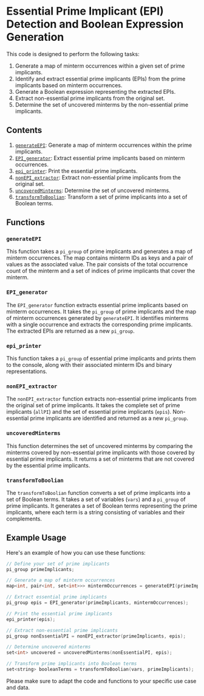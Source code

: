 # Essential Prime Implicant (EPI) Detection and Boolean Expression Generation

This code is designed to perform the following tasks:

1. Generate a map of minterm occurrences within a given set of prime implicants.
2. Identify and extract essential prime implicants (EPIs) from the prime implicants based on minterm occurrences.
3. Generate a Boolean expression representing the extracted EPIs.
4. Extract non-essential prime implicants from the original set.
5. Determine the set of uncovered minterms by the non-essential prime implicants.

## Contents

1. [`generateEPI`](#generateEPI): Generate a map of minterm occurrences within the prime implicants.
2. [`EPI_generator`](#EPI_generator): Extract essential prime implicants based on minterm occurrences.
3. [`epi_printer`](#epi_printer): Print the essential prime implicants.
4. [`nonEPI_extractor`](#nonEPI_extractor): Extract non-essential prime implicants from the original set.
5. [`uncoveredMinterms`](#uncoveredMinterms): Determine the set of uncovered minterms.
6. [`transformToBoolian`](#transformToBoolian): Transform a set of prime implicants into a set of Boolean terms.

## Functions

### `generateEPI`

This function takes a `pi_group` of prime implicants and generates a map of minterm occurrences. The map contains minterm IDs as keys and a pair of values as the associated value. The pair consists of the total occurrence count of the minterm and a set of indices of prime implicants that cover the minterm.

### `EPI_generator`

The `EPI_generator` function extracts essential prime implicants based on minterm occurrences. It takes the `pi_group` of prime implicants and the map of minterm occurrences generated by `generateEPI`. It identifies minterms with a single occurrence and extracts the corresponding prime implicants. The extracted EPIs are returned as a new `pi_group`.

### `epi_printer`

This function takes a `pi_group` of essential prime implicants and prints them to the console, along with their associated minterm IDs and binary representations.

### `nonEPI_extractor`

The `nonEPI_extractor` function extracts non-essential prime implicants from the original set of prime implicants. It takes the complete set of prime implicants (`allPI`) and the set of essential prime implicants (`epis`). Non-essential prime implicants are identified and returned as a new `pi_group`.

### `uncoveredMinterms`

This function determines the set of uncovered minterms by comparing the minterms covered by non-essential prime implicants with those covered by essential prime implicants. It returns a set of minterms that are not covered by the essential prime implicants.

### `transformToBoolian`

The `transformToBoolian` function converts a set of prime implicants into a set of Boolean terms. It takes a set of variables (`vars`) and a `pi_group` of prime implicants. It generates a set of Boolean terms representing the prime implicants, where each term is a string consisting of variables and their complements.

## Example Usage

Here's an example of how you can use these functions:

```cpp
// Define your set of prime implicants
pi_group primeImplicants;

// Generate a map of minterm occurrences
map<int, pair<int, set<int>>> mintermOccurrences = generateEPI(primeImplicants);

// Extract essential prime implicants
pi_group epis = EPI_generator(primeImplicants, mintermOccurrences);

// Print the essential prime implicants
epi_printer(epis);

// Extract non-essential prime implicants
pi_group nonEssentialPI = nonEPI_extractor(primeImplicants, epis);

// Determine uncovered minterms
set<int> uncovered = uncoveredMinterms(nonEssentialPI, epis);

// Transform prime implicants into Boolean terms
set<string> booleanTerms = transformToBoolian(vars, primeImplicants);
```

Please make sure to adapt the code and functions to your specific use case and data.
